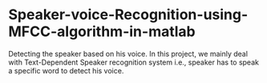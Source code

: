 # Speaker-voice-Recognition-using-MFCC-algorithm-in-matlab
Detecting the speaker based on his voice. In this project, we mainly deal with Text-Dependent Speaker recognition system i.e., speaker has to speak a specific word to detect his voice.

